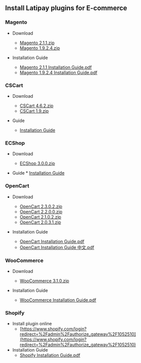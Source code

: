 ## Install Latipay plugins for E-commerce

### Magento
* Download
	* [Magento 2.1.1.zip](https://github.com/Latipay/latipay-2.0-plugin/raw/master/target/magento-2.1.1.zip?1)
	* [Magento 1.9.2.4.zip](https://github.com/Latipay/latipay-2.0-plugin/raw/master/target/magento-1.9.2.4.zip?1)

* Installation Guide
	* [Magento 2.1.1 Installation Guide.pdf](./install/Magento_2.1.1_x_Latipay_2.0_Integration_Guide.pdf)
	* [Magento  1.9.2.4 Installation Guide.pdf](./install/Magento_1.9.2.4_x_Latipay_2.0_Integration_Guide.pdf)


### CSCart
* Download
	* [CSCart 4.6.2.zip](https://github.com/Latipay/latipay-2.0-plugin/raw/master/target/cscart-4.6.2.zip?1)
	* [CSCart 1.9.zip](https://github.com/Latipay/latipay-2.0-plugin/raw/master/target/cscart-1.9.zip?1)

* Guide
	* [Installation Guide](./install/cscart.md)


### ECShop
* Download
	* [ECShop 3.0.0.zip](https://github.com/Latipay/latipay-2.0-plugin/raw/master/target/ecshop-3.0.0.zip?1)

* Guide
		* [Installation Guide](./install/ECShop_3.0_x_Latipay_2.0_Integration_Guide.pdf)


### OpenCart
* Download
	* [OpenCart 2.3.0.2.zip](https://github.com/Latipay/latipay-2.0-plugin/raw/master/target/opencart-2.3.0.2.zip?1)
	* [OpenCart 2.2.0.0.zip](https://github.com/Latipay/latipay-2.0-plugin/raw/master/target/opencart-2.2.0.0.zip?1)
	* [OpenCart 2.1.0.2.zip](https://github.com/Latipay/latipay-2.0-plugin/raw/master/target/opencart-2.1.0.2.zip?1)
	* [OpenCart 2.0.3.1.zip](https://github.com/Latipay/latipay-2.0-plugin/raw/master/target/opencart-2.0.3.1.zip?1)

* Installation Guide
	* [OpenCart Installation Guide.pdf](./install/OpenCart_x_Latipay_2.0_Integration_Guide.pdf)
	* [OpenCart Installation Guide 中文.pdf](./install/Opencart-Latipay_Installation_Guide_CN.pdf)


### WooCommerce
* Download
	* [WooCommerce 3.1.0.zip](https://github.com/Latipay/latipay-2.0-plugin/raw/master/target/woocommerce-3.1.0.zip?1)

* Installation Guide
	* [WooCommerce Installation Guide.pdf](./install/Woocommerce_3.1.0_x_Latipay_2.0_Integration_Guide.pdf)


### Shopify
* Install plugin online
	* [https://www.shopify.com/login?redirect=%2Fadmin%2Fauthorize_gateway%2F1052510](https://www.shopify.com/login?redirect=%2Fadmin%2Fauthorize_gateway%2F1052510)
* Installation Guide
	* [Shopify Installation Guide.pdf](./install/Shopify_SDK_x_Latipay_2.0_Integration_Guide.pdf)
